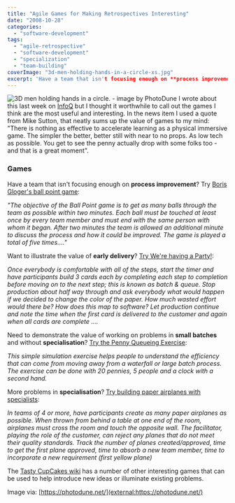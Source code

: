 ```yaml
---
title: "Agile Games for Making Retrospectives Interesting"
date: "2008-10-28"
categories: 
  - "software-development"
tags: 
  - "agile-retrospective"
  - "software-development"
  - "specialization"
  - "team-building"
coverImage: "3d-men-holding-hands-in-a-circle-xs.jpg"
excerpt: 'Have a team that isn't focusing enough on **process improvement**? Try [Boris Gloger's'
---
```


![3D men holding hands in a circle. - image by PhotoDune](src/content/blog/agile-games-for-making-retrospectives-interesting/images/3d-men-holding-hands-in-a-circle-xs.jpg) I wrote about this last week on [InfoQ](external:https://www.infoq.com/news/2008/10/agile-games/) but I thought it worthwhile to call out the games I think are the most useful and interesting. In the news item I used a quote from Mike Sutton, that neatly sums up the value of games to my mind: "There is nothing as effective to accelerate learning as a physical immersive game. The simpler the better, better still with near to no props. As low tech as possible. You get to see the penny actually drop with some folks too - and that is a great moment".

### Games

Have a team that isn't focusing enough on **process improvement**? Try [Boris Gloger's ball point game](external:https://www.infoq.com/news/2008/10/agile-games/):

_"The objective of the Ball Point game is to get as many balls through the team as possible within two minutes. Each ball must be touched at least once by every team member and must end with the same person with whom it began. After two minutes the team is allowed an additional minute to discuss the process and how it could be improved. The game is played a total of five times...."_

Want to illustrate the value of **early delivery**? [Try We're having a Party!](external:https://tastycupcakes.org/2009/06/were-having-a-party/):

_Once everybody is comfortable with all of the steps, start the timer and have participants build 3 cards each by completing each step to completion before moving on to the next step; this is known as batch & queue. Stop production about half way through and ask everybody what would happen if we decided to change the color of the paper. How much wasted effort would there be? How does this map to software? Let production continue and note the time when the first card is delivered to the customer and again when all cards are complete ...._

Need to demonstrate the value of working on problems in **small batches** and without **specialisation**? [Try the Penny Queueing Exercise](external:https://www.agileadvice.com/2005/12/19/uncategorized/penny-queueing-exercise-lean-process/#:~:text=The%20exercise%20simulates%20processing%20work,the%20process%20and%20times%20it.):

_This simple simulation exercise helps people to understand the efficiency that can come from moving away from a waterfall or large batch process. The exercise can be done with 20 pennies, 5 people and a clock with a second hand._

More problems in **specialisation**? [Try building paper airplanes with specialists](external:https://tastycupcakes.org/2009/06/you-are-not-in-control/):

_In teams of 4 or more, have participants create as many paper airplanes as possible. When thrown from behind a table at one end of the room, airplanes must cross the room and touch the opposite wall. The facilitator, playing the role of the customer, can reject any planes that do not meet their quality standards. Track the number of planes created/approved, time to get the first plane approved, time to absorb a new team member, time to incorporate a new requirement (first yellow plane)_

The [Tasty CupCakes wiki](external:https://www.tastycupcakes.org/) has a number of other interesting games that can be used to help introduce new ideas or illuminate existing problems.

Image via: [https://photodune.net/](external:https://photodune.net/)
